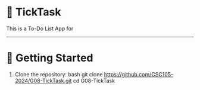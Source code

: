 # :pushpin: TickTask

This is a To-Do List App for 

---

# :rocket: Getting Started
1. Clone the repository: bash git clone https://github.com/CSC105-2024/G08-TickTask.git cd G08-TickTask
